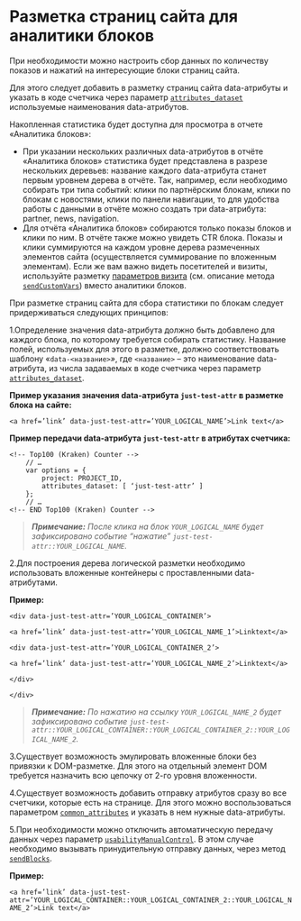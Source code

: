 # Разметка страниц сайта для аналитики блоков

При необходимости можно настроить сбор данных по количеству показов и нажатий на интересующие блоки страниц сайта.

Для этого следует добавить в разметку страниц сайта data-атрибуты и указать в коде счетчика через параметр [`attributes_dataset`](../donastroika-schetchika/atributy-schetchika.md) используемые наименования data-атрибутов.

Накопленная статистика будет доступна для просмотра в отчете «Аналитика блоков»:

* При указании нескольких различных data-атрибутов в отчёте «Аналитика блоков» статистика будет представлена в разрезе нескольких деревьев: название каждого data-атрибута станет первым уровнем дерева в отчёте. Так, например, если необходимо собирать три типа событий: клики по партнёрским блокам, клики по блокам с новостями, клики по панели навигации, то для удобства работы с данными в отчёте можно создать три data-атрибута: partner, news, navigation.
* Для отчёта «Аналитика блоков» собираются только показы блоков и клики по ним. В отчёте также можно увидеть CTR блока. Показы и клики суммируются на каждом уровне дерева размеченных элементов сайта (осуществляется суммирование по вложенным элементам). Если же вам важно видеть посетителей и визиты, используйте разметку [параметров визита](peredacha-parametrov-vizita.md) (см. описание метода [`sendCustomVars`](../donastroika-schetchika/metody-po-rabote-so-schetchikom.md)) вместо аналитики блоков.

При разметке страниц сайта для сбора статистики по блокам следует придерживаться следующих принципов:

1.Определение значения data-атрибута должно быть добавлено для каждого блока, по которому требуется собирать статистику. Название полей, используемых для этого в разметке, должно соответствовать шаблону «`data-<название>`_»_, где `<название>` – это наименование data-атрибута, из числа задаваемых в коде счетчика через параметр [`attributes_dataset`](../donastroika-schetchika/atributy-schetchika.md).

**Пример указания значения data-атрибута **`just-test-attr`** в разметке блока на сайте:**

`<a href=’link’ data-just-test-attr=’YOUR_LOGICAL_NAME’>Link text</a>`

**Пример передачи data-атрибута **`just-test-attr`** в атрибутах счетчика:**

```
<!-- Top100 (Kraken) Counter -->
    // …
    var options = {
        project: PROJECT_ID,
        attributes_dataset: [ ‘just-test-attr’ ]
    };
    // …
<!-- END Top100 (Kraken) Counter -->
```

> _**Примечание:** После клика на блок _`YOUR_LOGICAL_NAME`_ будет зафиксировано событие “нажатие” _`just-test-attr::YOUR_LOGICAL_NAME`_._

2.Для построения дерева логической разметки необходимо использовать вложенные контейнеры с проставленными data-атрибутами.

**Пример:**

`<div data-just-test-attr=’YOUR_LOGICAL_CONTAINER’>`

`<a href=’link’ data-just-test-attr=’YOUR_LOGICAL_NAME_1’>Linktext</a>`

`<div data-just-test-attr=’YOUR_LOGICAL_CONTAINER_2’>`

`<a href=’link’ data-just-test-attr=’YOUR_LOGICAL_NAME_2’>Linktext</a>`

`</div>`

`</div>`

> _**Примечание:** По нажатию на ссылку _`YOUR_LOGICAL_NAME_2`_ будет зафиксировано событие _`just-test-attr::YOUR_LOGICAL_CONTAINER::YOUR_LOGICAL_CONTAINER_2::YOUR_LOGICAL_NAME_2`_._

3.Существует возможность эмулировать вложенные блоки без привязки к DOM-разметке. Для этого на отдельный элемент DOM требуется назначить всю цепочку от 2-го уровня вложенности.

4.Существует возможность добавить отправку атрибутов сразу во все счетчики, которые есть на странице. Для этого можно воспользоваться параметром [`common_attributes`](../donastroika-schetchika/atributy-schetchika.md) и указать в нем нужные data-атрибуты. 

5.При необходимости можно отключить автоматическую передачу данных через параметр [`usabilityManualControl`](../donastroika-schetchika/atributy-schetchika.md). В этом случае необходимо вызывать принудительную отправку данных, через метод [`sendBlocks`](../donastroika-schetchika/metody-po-rabote-so-schetchikom.md).

**Пример:**

`<a href=’link’ data-just-test-attr=’YOUR_LOGICAL_CONTAINER::YOUR_LOGICAL_CONTAINER_2::YOUR_LOGICAL_NAME_2’>Link text</a>`
